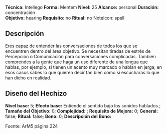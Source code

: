 
**Técnica:** Intellego
**Forma:** Mentem
**Nivel:** 25
**Alcance:** personal 
**Duración:** concentración  
**Objetivo:** hearing
**Requisito:** no
**Ritual:** no
NoteIcon: spell




## Descripción 
<p>Eres capaz de entender las conversaciones de todos los que se encuentren dentro del área objetivo. Se necesitan tiradas de estrés de Percepción o Comunicación para conversaciones complicadas. También comprendes a la gente que haga un uso diferente de una lengua que hablas, por ejemplo, si tienen un acento muy marcado o hablan en jerga; en esos casos sabes lo que quieren decir tan bien como si escucharas lo que han dicho en realidad.</p>

## Diseño del Hechizo 

**Nivel base:** 5; **Efecto base:** Entiende el sentido bajo los sonidos hablados.;  **Tamaño del **Objetivo:**** 0; **Complejidad:** ; **Requisito de Mejora:** 0; **General:** false; **Ritual:** false; **Bono:** 0; **Descripción del** **Bono:** 

Fuente: ArM5 página 224